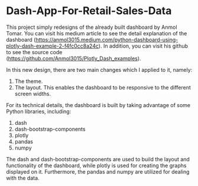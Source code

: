 # Dash-App-For-Retail-Sales-Data

This project simply redesigns of the already built dashboard by Anmol Tomar. 
You can visit his medium article to see the detail explanation of the dashboard (https://anmol3015.medium.com/python-dashboard-using-plotly-dash-example-2-f4fc0cc8a24c). 
In addition, you can visit his github to see the source code (https://github.com/Anmol3015/Plotly_Dash_examples). 

In this new design, there are two main changes which I applied to it, namely:
1.	The theme.
2.	The layout. This enables the dashboard to be responsive to the different screen widths.

For its technical details, the dashboard is built by taking advantage of some Python libraries, including:
1.	dash
2.	dash-bootstrap-components
3.	plotly
4.	pandas
5.	numpy

The dash and dash-bootstrap-components are used to build the layout and functionality of the dashboard, while plotly is used for creating the graphs displayed on it. 
Furthermore, the pandas and numpy are utilized for dealing with the data.
